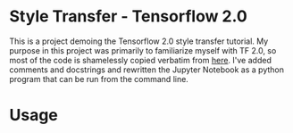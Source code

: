 # Style Transfer - Tensorflow 2.0
This is a project demoing the Tensorflow 2.0 style transfer tutorial. My purpose in this project was primarily to familiarize myself with TF 2.0, so most of the code is shamelessly copied verbatim from [here](https://www.tensorflow.org/beta/tutorials/generative/style_transfer). I've added comments and docstrings and rewritten the Jupyter Notebook as a python program that can be run from the command line.
# Usage


